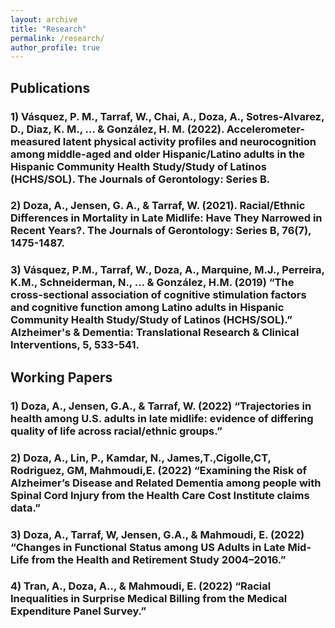 ```yaml
---
layout: archive
title: "Research"
permalink: /research/
author_profile: true
---
```




## Publications

### [](.............)

### 1) Vásquez, P. M., Tarraf, W., Chai, A., **Doza, A.**, Sotres-Alvarez, D., Diaz, K. M., ... & González, H. M. (2022). Accelerometer-measured latent physical activity profiles and neurocognition among middle-aged and older Hispanic/Latino adults in the Hispanic Community Health Study/Study of Latinos (HCHS/SOL). The Journals of Gerontology: Series B.
### 2) **Doza, A.**, Jensen, G. A., & Tarraf, W. (2021). Racial/Ethnic Differences in Mortality in Late Midlife: Have They Narrowed in Recent Years?. The Journals of Gerontology: Series B, 76(7), 1475-1487. 
### 3) Vásquez, P.M., Tarraf, W., **Doza, A.**, Marquine, M.J., Perreira, K.M., Schneiderman, N., ... & González, H.M. (2019) “The cross-sectional association of cognitive stimulation factors and cognitive function among Latino adults in Hispanic Community Health Study/Study of Latinos (HCHS/SOL).” Alzheimer's & Dementia: Translational Research & Clinical Interventions, 5, 533-541.




## Working Papers

### [](.............)

### 1) **Doza, A.**, Jensen, G.A., & Tarraf, W. (2022) “Trajectories in health among U.S. adults in late midlife: evidence of differing quality of life across racial/ethnic groups.” 
### 2) **Doza, A.**, Lin, P., Kamdar, N., James,T.,Cigolle,CT, Rodriguez, GM, Mahmoudi,E.  (2022) “Examining the Risk of Alzheimer’s Disease and Related Dementia among people with Spinal Cord Injury from the Health Care Cost Institute claims data.” 
### 3) **Doza, A.**, Tarraf, W, Jensen, G.A., & Mahmoudi, E. (2022) “Changes in Functional Status among US Adults in Late Mid-Life from the Health and Retirement Study 2004–2016.” 
### 4) Tran, A., **Doza, A.**., & Mahmoudi, E. (2022) “Racial Inequalities in Surprise Medical Billing from the Medical Expenditure Panel Survey.” 

